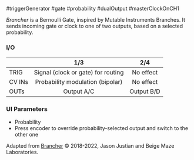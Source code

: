 #triggerGenerator #gate #probability #dualOutput #masterClockOnCH1 

*Brancher* is a Bernoulli Gate, inspired by Mutable Instruments Branches. It sends incoming gate or clock to one of two outputs, based on a selected probability.

### I/O

|        |                1/3                 |    2/4     |
| ------ | :--------------------------------: | :--------: |
| TRIG   | Signal (clock or gate) for routing | No effect  |
| CV INs |  Probability modulation (bipolar)  | No effect  |
| OUTs   |             Output A/C             | Output B/D |

### UI Parameters
* Probability
* Press encoder to override probability-selected output and switch to the other one


Adapted from [Brancher](https://github.com/Chysn/O_C-HemisphereSuite/wiki/Brancher) © 2018-2022, Jason Justian and Beige Maze Laboratories. 
